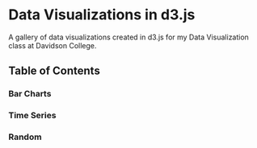 # Data Visualizations in d3.js
A gallery of data visualizations created in d3.js for my Data Visualization class at Davidson College.

## Table of Contents
### Bar Charts
### Time Series
### Random

